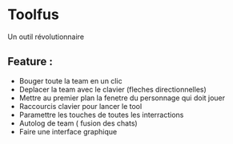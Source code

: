 # Toolfus
Un outil révolutionnaire
## Feature : 
 - Bouger toute la team en un clic
 - Deplacer la team avec le clavier (fleches directionnelles)
 - Mettre au premier plan la fenetre du personnage qui doit jouer
 - Raccourcis clavier pour lancer le tool
 - Paramettre les touches de toutes les interractions
 - Autolog de team ( fusion des chats)
 - Faire une interface graphique
